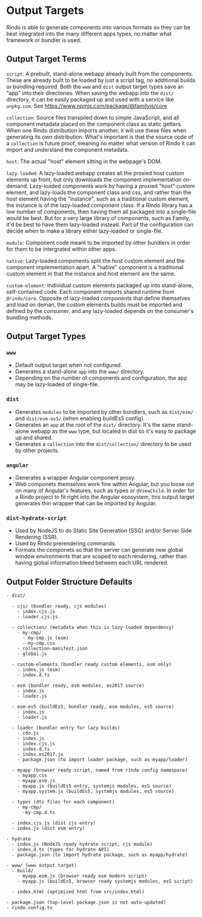 # Output Targets

Rindo is able to generate components into various formats so they can be best integrated into the many different apps types, no matter what framework or bundler is used.


## Output Target Terms

`script`: A prebuilt, stand-alone webapp already built from the components. These are already built to be loaded by just a script tag, no additional builds or bundling required. Both the `www` and `dist` output target types save an "app" into their directories. When saving the webapp into the `dist/` directory, it can be easily packaged up and used with a service like `unpkg.com`. See https://www.npmjs.com/package/@familyjs/core

`collection`: Source files transpiled down to simple JavaScript, and all component metadata placed on the component class as static getters. When one Rindo distribution imports another, it will use these files when generating its own distribution. What's important is that the source code of a `collection` is future proof, meaning no matter what version of Rindo it can import and understand the component metadata.

`host`: The actual "host" element sitting in the webpage's DOM.

`lazy-loaded`: A lazy-loaded webapp creates all the proxied host custom elements up front, but only downloads the component implementation on-demand. Lazy-loaded components work by having a proxied "host" custom element, and lazy-loads the component class and css, and rather than the host element having the "instance", such as a traditional custom element, the instance is of the lazy-loaded component class. If a Rindo library has a low number of components, then having them all packaged into a single-file would be best. But for a very large library of components, such as Family, it'd be best to have them lazy-loaded instead. Part of the configuration can decide when to make a library either lazy-loaded or single-file.

`module`: Component code meant to be imported by other bundlers in order for them to be intergrated within other apps.

`native`: Lazy-loaded components split the host custom element and the component implementation apart. A "native" component is a traditional custom element in that the instance and host element are the same. 

`custom-element`: Individual custom elements packaged up into stand-alone, self-contained code. Each component imports shared runtime from `@rindo/core`. Opposite of lazy-loaded components that define themselves and load on deman, the custom elements builds must be imported and defined by the consumer, and any lazy-loaded depends on the consumer's bundling methods.


## Output Target Types

### `www`

- Default output target when not configured.
- Generates a stand-alone `app` into the `www/` directory.
- Depending on the number of components and configuration, the app may be lazy-loaded of single-file.


### `dist`

- Generates `modules` to be imported by other bundlers, such as `dist/esm/` and `dist/esm-es5/` (when enabling buildEs5 config).
- Generates an `app` at the root of the `dist/` directory. It's the same stand-alone webapp as the `www` type, but located in dist so it's easy to package up and shared.
- Generates a `collection` into the `dist/collection/` directory to be used by other projects.


### `angular`

- Generates a wrapper Angular component proxy.
- Web componets themselves work fine within Angular, but you loose out on many of Angular's features, such as types or `@ViewChild`. In order for a Rindo project to fit right into the Angular ecosystem, this output target generates thin wrapper that can be imported by Angular.


### `dist-hydrate-script`

- Used by NodeJS to do Static Site Generation (SSG) and/or Server Side Rendering (SSR). 
- Used by Rindo prerendering commands.
- Formats the componets so that the server can generate new global window environments that are scoped to each rendering, rather than having global information bleed between each URL rendered.


## Output Folder Structure Defaults

```
- dist/

  - cjs/ (bundler ready, cjs modules)
    - index.cjs.js
    - loader.cjs.js

  - collection/ (metadata when this is lazy-loaded dependency)
    - my-cmp/
      - my-cmp.js (esm)
      - my-cmp.css
    - collection-manifest.json
    - global.js
  
  - custom-elements (bundler ready custom elements, esm only)
    - index.js (esm)
    - index.d.ts

  - esm (bundler ready, esm modules, es2017 source)
    - index.js
    - loader.js

  - esm-es5 (buildEs5, bundler ready, esm modules, es5 source)
    - index.js
    - loader.js

  - loader (bundler entry for lazy builds)
    - cdn.js
    - index.js
    - index.cjs.js
    - index.d.ts
    - index.es2017.js
    - package.json (to import loader package, such as myapp/loader)

  - myapp (browser ready script, named from rindo config namespace)
    - myapp.css
    - myapp.esm.js
    - myapp.js (buildEs5 entry, systemjs modules, es5 source)
    - myapp.system.js (buildEs5, systemjs modules, es5 source)

  - types (dts files for each component)
    - my-cmp/
      -my-cmp.d.ts

  - index.cjs.js (dist cjs entry)
  - index.js (dist esm entry)

- hydrate
  - index.js (NodeJS ready hydrate script, cjs module)
  - index.d.ts (types for hydrate API)
  - package.json (to import hydrate package, such as myapp/hydrate)

- www/ (www output target)
  - build/
    - myapp.esm.js (browser ready esm modern script)
    - myapp.js (buildEs5, browser ready systemjs modules, es5 script)

  - index.html (optimized html from src/index.html)

- package.json (top-level package.json is not auto-updated)
- rindo.config.ts
```
